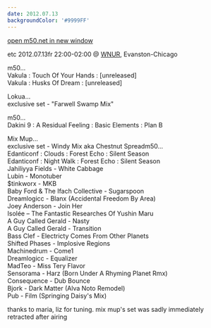 ```yaml
---
date: 2012.07.13
backgroundColor: '#9999FF'
---
```


[open m50.net in new window  
](http://m50.net/)  

etc 2012.07.13fr 22:00-02:00 @ [WNUR](http://www.wnur.org/), Evanston-Chicago  

m50...  
Vakula : Touch Of Your Hands : \[unreleased\]  
Vakula : Husks Of Dream : \[unreleased\]  

Lokua...  
exclusive set - "Farwell Swamp Mix"  

m50...  
Dakini 9 : A Residual Feeling : Basic Elements : Plan B  

Mix Mup...  
exclusive set - Windy Mix aka Chestnut Spreadm50...  
Edanticonf : Clouds : Forest Echo : Silent Season  
Edanticonf : Night Walk : Forest Echo : Silent Season  
Jahiliyya Fields - White Cabbage  
Lubin - Monotuber  
$tinkworx - MKB  
Baby Ford & The Ifach Collective - Sugarspoon  
Dreamlogicc - Blanx (Accidental Freedom By Area)  
Joey Anderson - Join Her  
Isolée – The Fantastic Researches Of Yushin Maru  
A Guy Called Gerald - Nasty  
A Guy Called Gerald - Transition  
Bass Clef - Electricty Comes From Other Planets  
Shifted Phases - Implosive Regions  
Machinedrum - Come1  
Dreamlogicc - Equalizer  
MadTeo - Miss Tery Flavor  
Sensorama - Harz (Born Under A Rhyming Planet Rmx)  
Consequence - Dub Bounce  
Bjork - Dark Matter (Alva Noto Remodel)  
Pub - Film (Springing Daisy's Mix)  

thanks to maria, liz for tuning. mix mup's set was sadly immediately retracted after airing